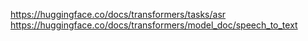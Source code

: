 https://huggingface.co/docs/transformers/tasks/asr
https://huggingface.co/docs/transformers/model_doc/speech_to_text

